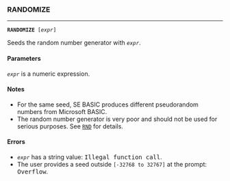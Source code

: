 ### RANDOMIZE
***
<code><b>RANDOMIZE</b> [<var>expr</var>]</code>

Seeds the random number generator with <code><var>expr</var></code>.

#### Parameters
<code><var>expr</var></code> is a numeric expression.

#### Notes
* For the same seed, SE BASIC produces different pseudorandom numbers from
  Microsoft BASIC.
* The random number generator is very poor and should not be used for serious
  purposes. See [`RND`](RND) for details.

#### Errors
* <code><var>expr</var></code> has a string value: <samp>Illegal function call</samp>.
* The user provides a seed outside `[-32768 to 32767]` at the prompt: <samp>Overflow</samp>.
